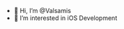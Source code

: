 - 👋 Hi, I’m @Valsamis
- 👀 I’m interested in iOS Development

<!---
Valsamis/Valsamis is a ✨ special ✨ repository because its `README.md` (this file) appears on your GitHub profile.
You can click the Preview link to take a look at your changes.
--->
